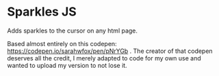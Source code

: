 # Sparkles JS

Adds sparkles to the cursor on any html page.

Based almost entirely on this codepen: https://codepen.io/sarahwfox/pen/pNrYGb . The creator of that codepen deserves all the credit, I merely adapted to code for my own use and wanted to upload my version to not lose it.
